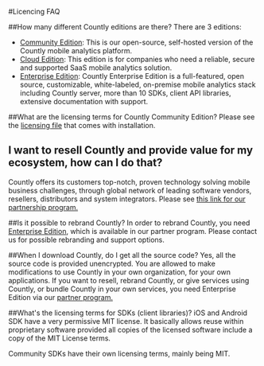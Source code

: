 #Licencing FAQ

##How many different Countly editions are there? 
There are 3 editions: 

* [Community Edition](/products/editions/community): This is our open-source, self-hosted version of the Countly mobile analytics platform. 
* [Cloud Edition](/products/editions/cloud): This edition is for companies who need a reliable, secure and supported SaaS mobile analytics solution. 
* [Enterprise Edition](/products/editions/enterprise): Countly Enterprise Edition is a full-featured, open source, customizable, white-labeled, on-premise mobile analytics stack including Countly server, more than 10 SDKs, client API libraries, extensive documentation with support.

##What are the licensing terms for Countly Community Edition?
Please see the [licensing file](https://github.com/Countly/countly-server/blob/master/LICENCE) that comes with installation.


## I want to resell Countly and provide value for my ecosystem, how can I do that? 
Countly offers its customers top-notch, proven technology solving mobile business challenges, 
through global network of leading software vendors, resellers, distributors and system integrators. 
Please see <a href=/partners/program-overview>this link for our partnership program.</a>

##Is it possible to rebrand Countly?
In order to rebrand Countly, you need [Enterprise Edition](/products/editions/enterprise), which is available in our 
partner program. Please contact us for possible rebranding and support options.

##When I download Countly, do I get all the source code?
Yes, all the source code is provided unencrypted. You are allowed to make modifications to use Countly in your own
organization, for your own applications. If you want to resell, rebrand Countly, or give services using Countly, or 
bundle Countly in your own services, you need Enterprise Edition via our <a href=/partners/program-overview>partner 
program.</a>

##What's the licensing terms for SDKs (client libraries)?
iOS and Android SDK have a very permissive MIT license. It basically allows reuse within 
proprietary software provided all copies of the licensed software include a copy of the MIT License terms.

Community SDKs have their own licensing terms, mainly being MIT.
